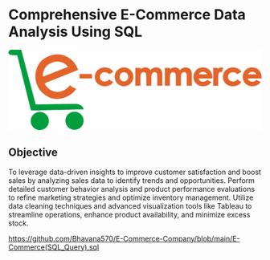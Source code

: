 # Comprehensive E-Commerce Data Analysis Using SQL
![E-Commerce Logo](https://github.com/Bhavana570/E-Commerce-Company/blob/16a76a48b84e791ac5e05559eb2511c8fd0b5d3c/e-commerce(pic).png)

## Objective
To leverage data-driven insights to improve customer satisfaction and boost sales by analyzing sales data to identify trends and opportunities. Perform detailed customer behavior analysis and product performance evaluations to refine marketing strategies and optimize inventory management. Utilize data cleaning techniques and advanced visualization tools like Tableau to streamline operations, enhance product availability, and minimize excess stock.


https://github.com/Bhavana570/E-Commerce-Company/blob/main/E-Commerce(SQL_Query).sql



